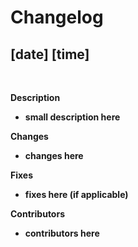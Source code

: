 # **Changelog**

##  **[date] [time]**
<br>

**Description**
- **small description here**

**Changes**
- **changes here**

**Fixes**
- **fixes here (if applicable)**

**Contributors**
- **contributors here** 



